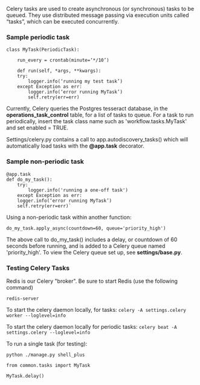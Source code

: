 Celery tasks are used to create asynchronous (or synchronous) tasks to be queued.  They use distributed message passing via execution units called “tasks”, which can be executed concurrently.

### Sample periodic task ###
 
    class MyTask(PeriodicTask):

        run_every = crontab(minute=‘*/10’)

        def run(self, *args, **kwargs):
		try:
		    logger.info(‘running my test task’)
		except Exception as err:
		    logger.info(‘error running MyTask’)
		    self.retry(err=err)

Currently, Celery queries the Postgres tesseract database, in the **operations_task_control** table, for a list of tasks to queue.  For a task to run periodically, insert the task class name such as 'workflow.tasks.MyTask' and set enabled = TRUE.

Settings/celery.py contains a call to app.autodiscovery_tasks() which will automatically load tasks with the **@app.task** decorator.

### Sample non-periodic task ###
     
    @app.task
    def do_my_task():
        try:
            logger.info('running a one-off task')
        except Exception as err:
	    logger.info(‘error running MyTask’)
	    self.retry(err=err)`

Using a non-periodic task within another function:

`do_my_task.apply_async(countdown=60, queue='priority_high')`

The above call to do_my_task() includes a delay, or countdown of 60 seconds before running, and is added to a Celery queue named 'priority_high'.  To view the Celery queue set up, see **settings/base.py**.

### Testing Celery Tasks ###

Redis is our Celery "broker".  Be sure to start Redis (use the following command) 

`redis-server`

To start the celery daemon locally, for tasks:
`celery -A settings.celery worker --loglevel=info`
 
To start the celery daemon locally for periodic tasks:
`celery beat -A settings.celery --loglevel=info`
 
To run a single task (for testing):

`python ./manage.py shell_plus`

`from common.tasks import MyTask`

`MyTask.delay()`